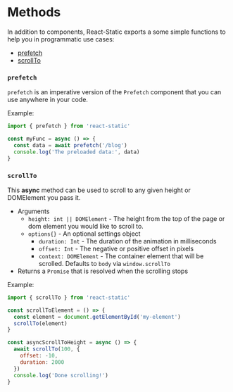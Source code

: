 # Methods

In addition to components, React-Static exports a some simple functions to help you in programmatic use cases:

* [prefetch](/docs/methods/#prefetch)
* [scrollTo](/docs/methods/#scrollto)

### `prefetch`

`prefetch` is an imperative version of the `Prefetch` component that you can use anywhere in your code.

Example:

```javascript
import { prefetch } from 'react-static'

const myFunc = async () => {
  const data = await prefetch('/blog')
  console.log('The preloaded data:', data)
}
```

### `scrollTo`

This **async** method can be used to scroll to any given height or DOMElement you pass it.

* Arguments
  * `height: int || DOMElement` - The height from the top of the page or dom element you would like to scroll to.
  * `options{}` - An optional settings object
    * `duration: Int` - The duration of the animation in milliseconds
    * `offset: Int` - The negative or positive offset in pixels
    * `context: DOMElement` - The container element that will be scrolled. Defaults to `body` via `window.scrollTo`
* Returns a `Promise` that is resolved when the scrolling stops

Example:

```javascript
import { scrollTo } from 'react-static'

const scrollToElement = () => {
  const element = document.getElementById('my-element')
  scrollTo(element)
}

const asyncScrollToHeight = async () => {
  await scrollTo(100, {
    offset: -10,
    duration: 2000
  })
  console.log('Done scrolling!')
}
```
